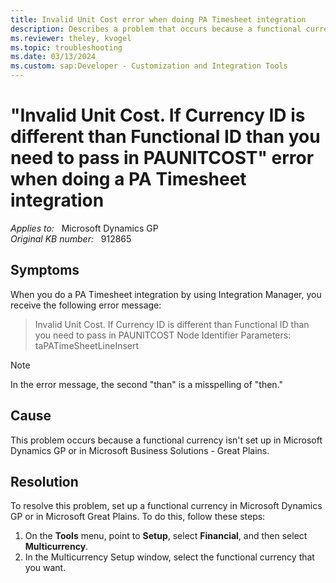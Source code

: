 ```yaml
---
title: Invalid Unit Cost error when doing PA Timesheet integration
description: Describes a problem that occurs because a functional currency is not set up in Microsoft Dynamics GP or in Microsoft Great Plains.
ms.reviewer: theley, kvogel
ms.topic: troubleshooting
ms.date: 03/13/2024
ms.custom: sap:Developer - Customization and Integration Tools
---
```

# "Invalid Unit Cost. If Currency ID is different than Functional ID than you need to pass in PAUNITCOST" error when doing a PA Timesheet integration

_Applies to:_ &nbsp; Microsoft Dynamics GP  
_Original KB number:_ &nbsp; 912865

## Symptoms

When you do a PA Timesheet integration by using Integration Manager, you receive the following error message:

> Invalid Unit Cost. If Currency ID is different than Functional ID than you need to pass in PAUNITCOST Node Identifier Parameters: taPATimeSheetLineInsert

> [!NOTE]
> In the error message, the second "than" is a misspelling of "then."

## Cause

This problem occurs because a functional currency isn't set up in Microsoft Dynamics GP or in Microsoft Business Solutions - Great Plains.

## Resolution

To resolve this problem, set up a functional currency in Microsoft Dynamics GP or in Microsoft Great Plains. To do this, follow these steps:

1. On the **Tools** menu, point to **Setup**, select **Financial**, and then select **Multicurrency**.
2. In the Multicurrency Setup window, select the functional currency that you want.
